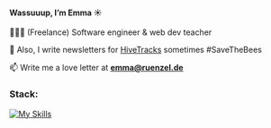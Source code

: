 <h4>Wassuuup, I’m Emma ☀️</h4>

👩🏼‍💻 (Freelance) Software engineer & web dev teacher

🐝 Also, I write newsletters for [HiveTracks](www.hivetracks.com) sometimes #SaveTheBees

📫 Write me a love letter at **emma@ruenzel.de**

<h3 align="left">Stack:</h3>

[![My Skills](https://skillicons.dev/icons?i=ruby,rails,js,html,css,postgres&perline=3)](https://skillicons.dev)
